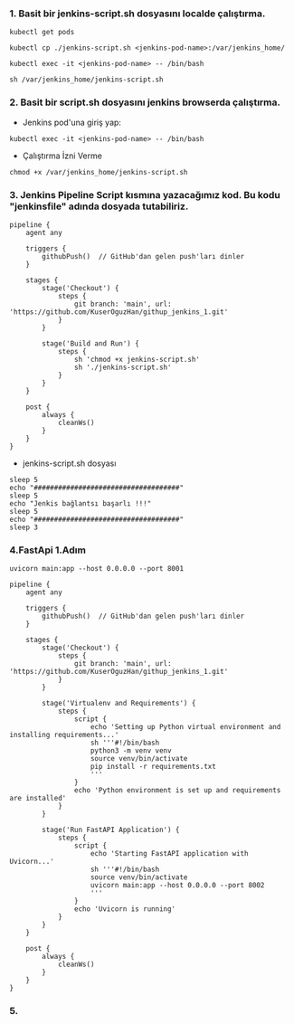 ### 1. Basit bir jenkins-script.sh dosyasını localde çalıştırma.

```
kubectl get pods
```

```
kubectl cp ./jenkins-script.sh <jenkins-pod-name>:/var/jenkins_home/
```

```
kubectl exec -it <jenkins-pod-name> -- /bin/bash
```

```
sh /var/jenkins_home/jenkins-script.sh
```
### 2. Basit bir script.sh dosyasını jenkins browserda çalıştırma.

- Jenkins pod'una giriş yap:

```
kubectl exec -it <jenkins-pod-name> -- /bin/bash
```
- Çalıştırma İzni Verme

```
chmod +x /var/jenkins_home/jenkins-script.sh
```

### 3. Jenkins Pipeline Script kısmına yazacağımız kod. Bu kodu "jenkinsfile" adında dosyada tutabiliriz.

```
pipeline {
    agent any

    triggers {
        githubPush()  // GitHub'dan gelen push'ları dinler
    }

    stages {
        stage('Checkout') {
            steps {
                git branch: 'main', url: 'https://github.com/KuserOguzHan/githup_jenkins_1.git'
            }
        }

        stage('Build and Run') {
            steps {
                sh 'chmod +x jenkins-script.sh'
                sh './jenkins-script.sh'
            }
        }
    }

    post {
        always {
            cleanWs()
        }
    }
}

```
- jenkins-script.sh dosyası
```
sleep 5
echo "####################################"
sleep 5
echo "Jenkis bağlantsı başarlı !!!"
sleep 5
echo "####################################"
sleep 3
```
### 4.FastApi 1.Adım

```
uvicorn main:app --host 0.0.0.0 --port 8001
```
```
pipeline {
    agent any

    triggers {
        githubPush()  // GitHub'dan gelen push'ları dinler
    }

    stages {
        stage('Checkout') {
            steps {
                git branch: 'main', url: 'https://github.com/KuserOguzHan/githup_jenkins_1.git'
            }
        }

        stage('Virtualenv and Requirements') {
            steps {
                script {
                    echo 'Setting up Python virtual environment and installing requirements...'
                    sh '''#!/bin/bash
                    python3 -m venv venv
                    source venv/bin/activate
                    pip install -r requirements.txt
                    '''
                }
                echo 'Python environment is set up and requirements are installed'
            }
        }

        stage('Run FastAPI Application') {
            steps {
                script {
                    echo 'Starting FastAPI application with Uvicorn...'
                    sh '''#!/bin/bash
                    source venv/bin/activate
                    uvicorn main:app --host 0.0.0.0 --port 8002
                    '''
                }
                echo 'Uvicorn is running'
            }
        }
    }

    post {
        always {
            cleanWs()
        }
    }
}
```

### 5. 